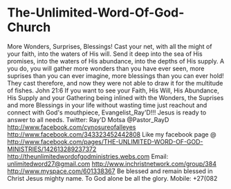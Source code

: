The-Unlimited-Word-Of-God-Church
================================

More Wonders, Surprises, Blessings! Cast your net, with all the might of your faith, into the waters of His will. Send it deep into the sea of His promises, into the waters of His abundance, into the depths of His supply. A you do, you will gather more wonders than you have ever seen, more suprises than you can ever imagine, more blessings than you can ever hold! They cast therefore, and now they were not able to draw it for the multitude of fishes. John 21:6  If you want to see your Faith, His Will, His Abundance, His Supply and your Gathering being inlined with the Wonders, the Suprises and more Blessings in your life without wasting time just reachout and connect with God's mouthpiece, Evangelist_Ray'D!!! Jesus is ready to answer to all needs.  Twitter: Ray'D Motsa @Pastor_RayD   http://www.facebook.com/cynosureofalleyes   http://www.facebook.com/343323452442808  Like my facebook page @ http://www.facebook.com/pages/THE-UNLIMITED-WORD-OF-GOD-MINISTRIES/142613289237372  http://theunlimitedwordofgodministries.webs.com  Email: unlimitedword27@gmail.com  http://www.inchristnetwork.com/group/384   http://www.myspace.com/601338367   Be blessed and remain blessed in Christ Jesus mighty name. To God alone be all the glory. Mobile: +27(082  
